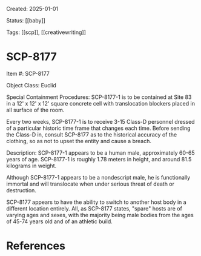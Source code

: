 Created: 2025-01-01

Status: [[baby]] 

Tags: [[scp]], [[creativewriting]]

# SCP-8177

Item #: SCP-8177

Object Class: Euclid

Special Containment Procedures: SCP-8177-1 is to be contained at Site 83 in a 12' x 12' x 12' square concrete cell with translocation blockers placed in all surface of the room. 

Every two weeks, SCP-8177-1 is to receive 3-15 Class-D personnel dressed of a particular historic time frame that changes each time. Before sending the Class-D in, consult SCP-8177 as to the historical accuracy of the clothing, so as not to upset the entity and cause a breach. 

Description: SCP-8177-1 appears to be a human male, approximately 60-65 years of age. SCP-8177-1 is roughly 1.78 meters in height, and around 81.5 kilograms in weight. 

Although SCP-8177-1 appears to be a nondescript male, he is functionally immortal and will translocate when under serious threat of death or destruction. 

SCP-8177 appears to have the ability to switch to another host body in a different location entirely. All, as SCP-8177 states, "spare" hosts are of varying ages and sexes, with the majority being male bodies from the ages of 45-74 years old and of an athletic build. 



# References



